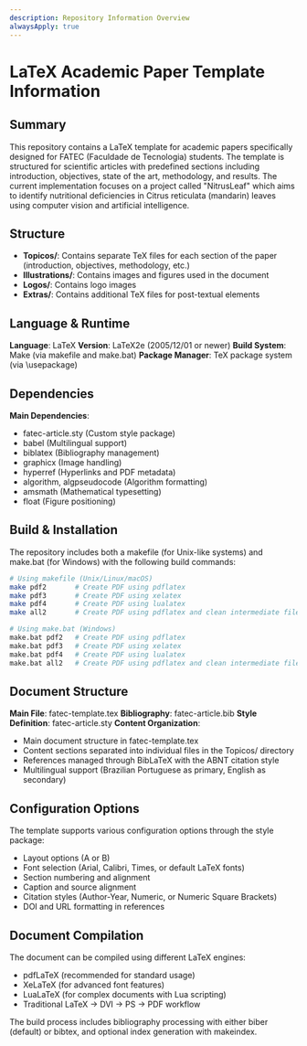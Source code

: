 ```yaml
---
description: Repository Information Overview
alwaysApply: true
---
```


# LaTeX Academic Paper Template Information

## Summary
This repository contains a LaTeX template for academic papers specifically designed for FATEC (Faculdade de Tecnologia) students. The template is structured for scientific articles with predefined sections including introduction, objectives, state of the art, methodology, and results. The current implementation focuses on a project called "NitrusLeaf" which aims to identify nutritional deficiencies in Citrus reticulata (mandarin) leaves using computer vision and artificial intelligence.

## Structure
- **Topicos/**: Contains separate TeX files for each section of the paper (introduction, objectives, methodology, etc.)
- **Illustrations/**: Contains images and figures used in the document
- **Logos/**: Contains logo images
- **Extras/**: Contains additional TeX files for post-textual elements

## Language & Runtime
**Language**: LaTeX
**Version**: LaTeX2e (2005/12/01 or newer)
**Build System**: Make (via makefile and make.bat)
**Package Manager**: TeX package system (via \usepackage)

## Dependencies
**Main Dependencies**:
- fatec-article.sty (Custom style package)
- babel (Multilingual support)
- biblatex (Bibliography management)
- graphicx (Image handling)
- hyperref (Hyperlinks and PDF metadata)
- algorithm, algpseudocode (Algorithm formatting)
- amsmath (Mathematical typesetting)
- float (Figure positioning)

## Build & Installation
The repository includes both a makefile (for Unix-like systems) and make.bat (for Windows) with the following build commands:

```bash
# Using makefile (Unix/Linux/macOS)
make pdf2       # Create PDF using pdflatex
make pdf3       # Create PDF using xelatex
make pdf4       # Create PDF using lualatex
make all2       # Create PDF using pdflatex and clean intermediate files

# Using make.bat (Windows)
make.bat pdf2   # Create PDF using pdflatex
make.bat pdf3   # Create PDF using xelatex
make.bat pdf4   # Create PDF using lualatex
make.bat all2   # Create PDF using pdflatex and clean intermediate files
```

## Document Structure
**Main File**: fatec-template.tex
**Bibliography**: fatec-article.bib
**Style Definition**: fatec-article.sty
**Content Organization**:
- Main document structure in fatec-template.tex
- Content sections separated into individual files in the Topicos/ directory
- References managed through BibLaTeX with the ABNT citation style
- Multilingual support (Brazilian Portuguese as primary, English as secondary)

## Configuration Options
The template supports various configuration options through the style package:
- Layout options (A or B)
- Font selection (Arial, Calibri, Times, or default LaTeX fonts)
- Section numbering and alignment
- Caption and source alignment
- Citation styles (Author-Year, Numeric, or Numeric Square Brackets)
- DOI and URL formatting in references

## Document Compilation
The document can be compiled using different LaTeX engines:
- pdfLaTeX (recommended for standard usage)
- XeLaTeX (for advanced font features)
- LuaLaTeX (for complex documents with Lua scripting)
- Traditional LaTeX → DVI → PS → PDF workflow

The build process includes bibliography processing with either biber (default) or bibtex, and optional index generation with makeindex.